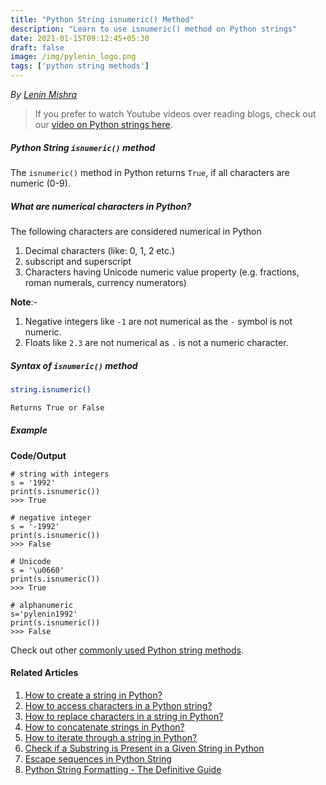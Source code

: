 ```yaml
---
title: "Python String isnumeric() Method"
description: "Learn to use isnumeric() method on Python strings"
date: 2021-01-15T09:12:45+05:30
draft: false
image: /img/pylenin_logo.png
tags: ['python string methods']
---
```

<div class="sharethis-inline-follow-buttons"></div>

*By [Lenin Mishra](https://www.pylenin.com/authors/#lenin-mishra)*

> If you prefer to watch Youtube videos over reading blogs, check out our [video on Python strings here](https://youtu.be/MXdNMo_f95I). 

##### Python String `isnumeric()` method

The `isnumeric()` method in Python returns `True`, if all characters are numeric (0-9).

##### What are numerical characters in Python?

The following characters are considered numerical in Python

1. Decimal characters (like: 0, 1, 2 etc.) 
2. subscript and superscript 
3. Characters having Unicode numeric value property 
   (e.g. fractions, roman numerals, currency numerators)

**Note**:-

1. Negative integers like `-1` are not numerical as the `-` symbol is not numeric.
2. Floats like `2.3` are not numerical as `.` is not a numeric character.

##### Syntax of `isnumeric()` method

```bash
string.isnumeric()

Returns True or False
``` 

##### Example

**Code/Output**

```
# string with integers
s = '1992'
print(s.isnumeric())
>>> True

# negative integer
s = '-1992'
print(s.isnumeric())
>>> False

# Unicode
s = '\u0660'
print(s.isnumeric())
>>> True

# alphanumeric
s='pylenin1992'
print(s.isnumeric())
>>> False
```

Check out other [commonly used Python string methods](https://www.pylenin.com/blogs/common-python-string-methods).

#### Related Articles

1. [How to create a string in Python?](https://www.pylenin.com/blogs/create-string-python/)
2. [How to access characters in a Python string?](https://www.pylenin.com/blogs/access-characters-in-string/)
3. [How to replace characters in a string in Python?](https://www.pylenin.com/blogs/replace-string-characters-python/)
4. [How to concatenate strings in Python?](https://www.pylenin.com/blogs/concatenate-strings-in-python/)
5. [How to iterate through a string in Python?](https://www.pylenin.com/blogs/iterating-through-python-string/)
6. [Check if a Substring is Present in a Given String in Python](https://www.pylenin.com/blogs/check-substring-in-a-string-python/)
7. [Escape sequences in Python String](https://www.pylenin.com/blogs/escape-sequences-python-string/)
8. [Python String Formatting - The Definitive Guide](https://www.pylenin.com/blogs/python-string-formatting/)
